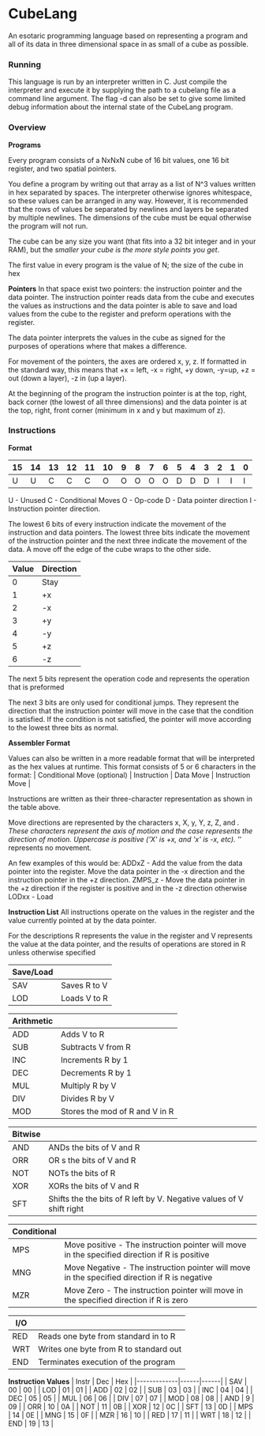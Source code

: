 # CubeLang

An esotaric programming language based on representing a program and all of its data in three dimensional space in as small of a cube as possible.

### Running

This language is run by an interpreter written in C. Just compile the interpreter and execute it by supplying the path to a cubelang file as a command line argument. The flag -d can also be set to give some limited debug information about the internal state of the CubeLang program. 

### Overview

**Programs**

Every program consists of a NxNxN cube of 16 bit values, one 16 bit register, and two spatial pointers.

You define a program by writing out that array as a list of N^3 values written in hex separated by spaces. The interpreter otherwise ignores whitespace, so these values can be arranged in any way. However, it is recommended that the rows of values be separated by newlines and layers be separated by multiple newlines. The dimensions of the cube must be equal otherwise the program will not run.

The cube can be any size you want (that fits into a 32 bit integer and in your RAM), but the *smaller your cube is the more style points you get*.

The first value in every program is the value of N; the size of the cube in hex

**Pointers**
In that space exist two pointers: the instruction pointer and the data pointer. The instruction pointer reads data from the cube and executes the values as instructions and the data pointer is able to save and load values from the cube to the register and preform operations with the register.

The data pointer interprets the values in the cube as signed for the purposes of operations where that makes a difference.

For movement of the pointers, the axes are ordered x, y, z. If formatted in the standard way, this means that +x = left, -x = right, +y down, -y=up, +z = out (down a layer), -z in (up a layer).

At the beginning of the program the instruction pointer is at the top, right, back corner (the lowest of all three dimensions) and the data pointer is at the top, right, front corner (minimum in x and y but maximum of z).

### Instructions

**Format**


|15|14|13|12|11|10| 9| 8| 7| 6| 5| 4| 3| 2| 1| 0|
|--|--|--|--|--|--|--|--|--|--|--|--|--|--|--|--|
| U| U| C| C| C| O| O| O| O| O| D| D| D| I| I| I|

U - Unused
C - Conditional Moves
O - Op-code
D - Data pointer direction
I - Instruction  pointer direction.

The lowest 6 bits of every instruction indicate the movement of the instruction and data pointers. The lowest three bits indicate the movement of the instruction pointer and the next three indicate the movement of the data. A move off the edge of the cube wraps to the other side.

| Value | Direction |
|-------|-----------|
|   0   |    Stay   |
|   1   |    +x     | 
|   2   |    -x     |
|   3   |    +y     |
|   4   |    -y     |
|   5   |    +z     |
|   6   |    -z     |

The next 5 bits represent the operation code and represents the operation that is preformed

The next 3 bits are only used for conditional jumps. They represent the direction that the instruction pointer will move in the case that the condition is satisfied. If the condition is not satisfied, the pointer will move according to the lowest three bits as normal.

**Assembler Format**

Values can also be written in a more readable format that will be interpreted as the hex values at runtime. This format consists of 5 or 6 characters in the  format:
| Conditional Move (optional) | Instruction | Data Move | Instruction Move |

Instructions are written as their three-character representation as shown in the table above.

Move directions are represented by the characters x, X, y, Y, z, Z, and _. These characters represent the axis of motion and the case represents the direction of motion. Uppercase is positive ('X' is +x, and 'x' is -x, etc). '_' represents no movement. 

An few examples of this would be:
ADDxZ - Add the value from the data pointer into the register. Move the data pointer in the -x direction and the instruction pointer in the +z direction.
ZMPS_z - Move the data pointer in the +z direction if the register is positive and in the -z direction otherwise
LODxx - Load  



**Instruction List**
All instructions operate on the values in the register and the value currently pointed at by the data pointer.

For the descriptions R represents the value in the register and V represents the value at the data pointer, and the results of operations are stored in R unless otherwise specified

| Save/Load  |                |
|------------|----------------|
|     SAV    | Saves R to V   |
|     LOD    | Loads V to R   |


| Arithmetic |                                 |
|------------|---------------------------------|
|     ADD    | Adds V to R                     |
|     SUB    | Subtracts V from R              |
|     INC    | Increments R by 1               |
|     DEC    | Decrements R by 1               |
|     MUL    | Multiply R by V                 |
|     DIV    | Divides R by V                  |
|     MOD    | Stores the mod of R and V in R  |

| Bitwise |                                                                      |
|---------|----------------------------------------------------------------------|
|   AND   | ANDs the bits of V and R                                             |
|   ORR   | OR s the bits of V and R                                             |
|   NOT   | NOTs the bits of R                                                   |
|   XOR   | XORs the bits of V and R                                             |
|   SFT   | Shifts the the bits of R left by V. Negative values of V shift right |

| Conditional |                                                                                               |
|-------------|-----------------------------------------------------------------------------------------------|
|     MPS     | Move positive - The instruction pointer will move in the specified direction if R is positive |
|     MNG     | Move Negative - The instruction pointer will move in the specified direction if R is negative |
|     MZR     | Move Zero - The instruction pointer will move in the specified direction if R is zero         |

| I/O |                                         |
|-----|-----------------------------------------|
| RED | Reads one byte from standard in to R    | 
| WRT | Writes one byte from R to standard out  |
| END | Terminates execution of the program     |


**Instruction Values**
| Instr | Dec  | Hex  | 
|-------------|------|------|
|     SAV     |  00  |  00  |
|     LOD     |  01  |  01  |
|     ADD     |  02  |  02  |
|     SUB     |  03  |  03  |
|     INC     |  04  |  04  |
|     DEC     |  05  |  05  |
|     MUL     |  06  |  06  |
|     DIV     |  07  |  07  |
|     MOD     |  08  |  08  |
|     AND     |   9  |  09  |
|     ORR     |  10  |  0A  |
|     NOT     |  11  |  0B  |
|     XOR     |  12  |  0C  |
|     SFT     |  13  |  0D  |
|     MPS     |  14  |  0E  |
|     MNG     |  15  |  0F  |
|     MZR     |  16  |  10  |
|     RED     |  17  |  11  | 
|     WRT     |  18  |  12  |
|     END     |  19  |  13  |

